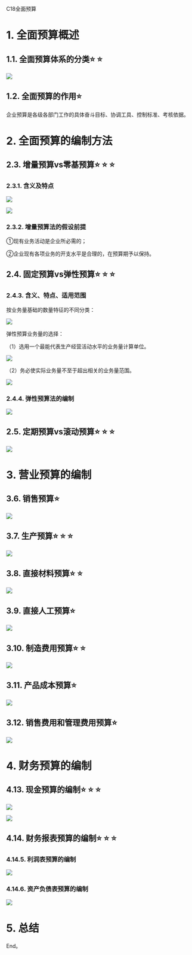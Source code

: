 C18全面预算

# 1. 全面预算概述

## 1.1. 全面预算体系的分类:star: :star: 

![](media/4eed863fa7e3376d28fc60b72472e9f5.png)

## 1.2. 全面预算的作用:star: 

企业预算是各级各部门工作的具体奋斗目标、协调工具、控制标准、考核依据。

# 2. 全面预算的编制方法

## 2.3. 增量预算vs零基预算:star: :star: :star: 

### 2.3.1. 含义及特点

![](media/e00c3686974cb1874a0030b9520d0406.png)

![](media/166292b26600004ab9c0775df440e2b4.png)

### 2.3.2. 增量预算法的假设前提

①现有业务活动是企业所必需的；

②企业现有各项业务的开支水平是合理的，在预算期予以保持。

## 2.4. 固定预算vs弹性预算:star: :star: :star: 

### 2.4.3. 含义、特点、适用范围

按业务量基础的数量特征的不同分类：

![](media/182a186fef0d160fb6a19a0b8e630251.png)

弹性预算业务量的选择：

（1）选用一个最能代表生产经营活动水平的业务量计算单位。

![](media/8bef4432743e33ca3a3f6754940605eb.png)

（2）务必使实际业务量不至于超出相关的业务量范围。

![](media/ca298ba9910ad097f3ad9f410d1b34fc.png)

### 2.4.4. 弹性预算法的编制

![](media/a2bdd1ec75fa3c65a179312ce52cddb3.png)

## 2.5. 定期预算vs滚动预算:star: :star: :star: 

![](media/052b5d686099d6974c5ab5b1c5886600.png)

# 3. 营业预算的编制

## 3.6. 销售预算:star: 

![](media/4320aad32b3ae68683c0f21b499995b3.png)

## 3.7. 生产预算:star: :star: :star: 

![](media/e5f88d2a19b8e50f654680a7f98d4a34.png)

## 3.8. 直接材料预算:star: :star: 

![](media/2c2fc6432bbde99e28d368196461ce26.png)

## 3.9. 直接人工预算:star: 

![](media/4eb58e55369217bcdbc72a9df0aa4520.png)

## 3.10. 制造费用预算:star: :star: 

![](media/3eb9e101956aaa921faa6d580da0962f.png)

## 3.11. 产品成本预算:star: 

![](media/a65fdec0ed2dca22e917d43ce19c5305.png)

## 3.12. 销售费用和管理费用预算:star: 

![](media/1babe35a7b601fb7183cd8433ab0af0e.png)

# 4. 财务预算的编制

## 4.13. 现金预算的编制:star: :star: :star: 

![](media/4a577c5e6e68e097669067cd64da96b8.png)

![](media/3b1d27ac0b7b47277b5ea6414c2ddcac.png)

## 4.14. 财务报表预算的编制:star: :star: :star: 

### 4.14.5. 利润表预算的编制

![](media/5cbf6e773f6bffc72e7157555c0b5fc5.png)

### 4.14.6. 资产负债表预算的编制

![](media/2cd5395c30ec650a96b8dea31497302a.png)

# 5. 总结

End。

